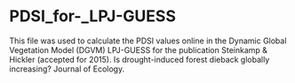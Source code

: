 PDSI_for-_LPJ-GUESS
===================

This file was used to calculate the PDSI values online in the Dynamic Global Vegetation Model (DGVM) LPJ-GUESS for the publication Steinkamp &amp; Hickler (accepted for 2015). Is drought-induced forest dieback globally increasing? Journal of Ecology.
